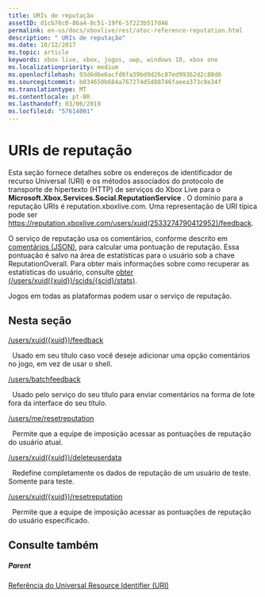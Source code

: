 ```yaml
---
title: URIs de reputação
assetID: d1cb76c0-86a4-8c51-19f6-5f223b517d46
permalink: en-us/docs/xboxlive/rest/atoc-reference-reputation.html
description: " URIs de reputação"
ms.date: 10/12/2017
ms.topic: article
keywords: xbox live, xbox, jogos, uwp, windows 10, xbox one
ms.localizationpriority: medium
ms.openlocfilehash: 93d6d6e6acfd8fa39bd9d26c87ed99362d2c88d6
ms.sourcegitcommit: b034650b684a767274d5d88746faeea373c8e34f
ms.translationtype: MT
ms.contentlocale: pt-BR
ms.lasthandoff: 03/06/2019
ms.locfileid: "57614001"
---
```

# <a name="reputation-uris"></a>URIs de reputação
 
Esta seção fornece detalhes sobre os endereços de identificador de recurso Universal (URI) e os métodos associados do protocolo de transporte de hipertexto (HTTP) de serviços do Xbox Live para o **Microsoft.Xbox.Services.Social.ReputationService** . O domínio para a reputação URIs é reputation.xboxlive.com. Uma representação de URI típica pode ser https://reputation.xboxlive.com/users/xuid(2533274790412952)/feedback. 
 
O serviço de reputação usa os comentários, conforme descrito em [comentários (JSON)](../../json/json-feedback.md), para calcular uma pontuação de reputação. Essa pontuação é salvo na área de estatísticas para o usuário sob a chave ReputationOverall. Para obter mais informações sobre como recuperar as estatísticas do usuário, consulte [obter (/users/xuid({xuid})/scids/{scid}/stats)](../userstats/uri-usersxuidscidsscidstatsget.md). 
 
Jogos em todas as plataformas podem usar o serviço de reputação.
 
<a id="ID4EMB"></a>

 
## <a name="in-this-section"></a>Nesta seção

[/users/xuid({xuid})/feedback](uri-reputationusersxuidfeedback.md)

&nbsp;&nbsp;Usado em seu título caso você deseje adicionar uma opção comentários no jogo, em vez de usar o shell.

[/users/batchfeedback](uri-reputationusersbatchfeedback.md)

&nbsp;&nbsp;Usado pelo serviço do seu título para enviar comentários na forma de lote fora da interface do seu título.

[/users/me/resetreputation](uri-usersmeresetreputation.md)

&nbsp;&nbsp;Permite que a equipe de imposição acessar as pontuações de reputação do usuário atual.

[/users/xuid({xuid})/deleteuserdata](uri-usersxuiddeleteuserdata.md)

&nbsp;&nbsp;Redefine completamente os dados de reputação de um usuário de teste. Somente para teste.

[/users/xuid({xuid})/resetreputation](uri-usersxuidresetreputation.md)

&nbsp;&nbsp;Permite que a equipe de imposição acessar as pontuações de reputação do usuário especificado.
 
<a id="ID4E5B"></a>

 
## <a name="see-also"></a>Consulte também
 
<a id="ID4EAC"></a>

 
##### <a name="parent"></a>Parent 

[Referência do Universal Resource Identifier (URI)](../atoc-xboxlivews-reference-uris.md)

   
